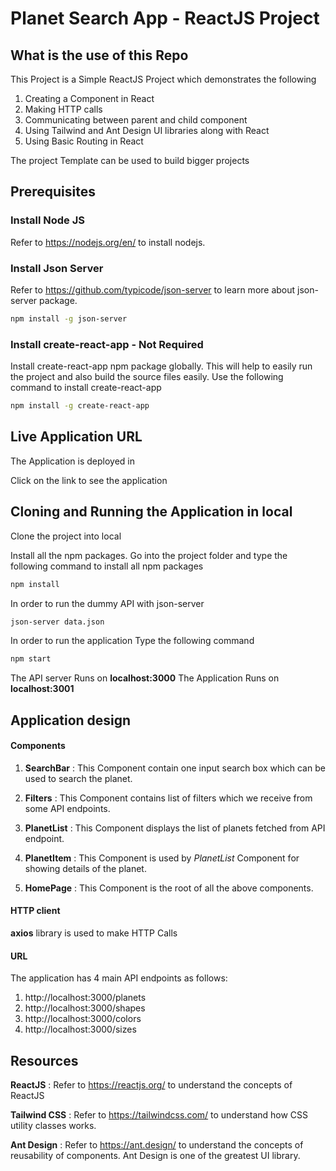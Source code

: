 # Planet Search App - ReactJS Project

## What is the use of this Repo

This Project is a Simple ReactJS Project which demonstrates the following

1. Creating a Component in React
2. Making HTTP calls
3. Communicating between parent and child component
4. Using Tailwind and Ant Design UI libraries along with React
5. Using Basic Routing in React

The project Template can be used to build bigger projects

## Prerequisites

### Install Node JS

Refer to https://nodejs.org/en/ to install nodejs.

### Install Json Server

Refer to https://github.com/typicode/json-server to learn more about json-server package.

```bash
npm install -g json-server
```

### Install create-react-app - Not Required

Install create-react-app npm package globally. This will help to easily run the project and also build the source files easily. Use the following command to install create-react-app

```bash
npm install -g create-react-app
```

## Live Application URL

The Application is deployed in

Click on the link to see the application

## Cloning and Running the Application in local

Clone the project into local

Install all the npm packages. Go into the project folder and type the following command to install all npm packages

```bash
npm install
```

In order to run the dummy API with json-server

```bash
json-server data.json
```

In order to run the application Type the following command

```bash
npm start
```

The API server Runs on **localhost:3000**
The Application Runs on **localhost:3001**

## Application design

#### Components

1. **SearchBar** : This Component contain one input search box which can be used to search the planet.

2. **Filters** : This Component contains list of filters which we receive from some API endpoints.

3. **PlanetList** : This Component displays the list of planets fetched from API endpoint.

4. **PlanetItem** : This Component is used by _PlanetList_ Component for showing details of the planet.

5. **HomePage** : This Component is the root of all the above components.

#### HTTP client

**axios** library is used to make HTTP Calls

#### URL

The application has 4 main API endpoints as follows:

1. http://localhost:3000/planets
2. http://localhost:3000/shapes
3. http://localhost:3000/colors
4. http://localhost:3000/sizes

## Resources

**ReactJS** : Refer to https://reactjs.org/ to understand the concepts of ReactJS

**Tailwind CSS** : Refer to https://tailwindcss.com/ to understand how CSS utility classes works.

**Ant Design** : Refer to https://ant.design/ to understand the concepts of reusability of components. Ant Design is one of the greatest UI library.
